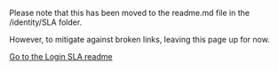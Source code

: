 Please note that this has been moved to the readme.md file in the /identity/SLA folder.

However, to mitigate against broken links, leaving this page up for now.

[Go to the Login SLA readme](https://github.com/department-of-veterans-affairs/va.gov-team/blob/master/products/identity/SLA/readme.md)

